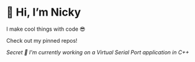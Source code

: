 # 👋 Hi, I’m Nicky

I make cool things with code 😎

Check out my pinned repos!


*Secret 🤫 I'm currently working on a Virtual Serial Port application in C++*

<!---
NickyFaulding/NickyFaulding is a ✨ special ✨ repository because its `README.md` (this file) appears on your GitHub profile.
You can click the Preview link to take a look at your changes.
--->
